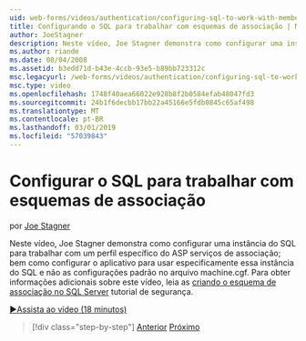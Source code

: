 ```yaml
---
uid: web-forms/videos/authentication/configuring-sql-to-work-with-membership-schemas
title: Configurando o SQL para trabalhar com esquemas de associação | Microsoft Docs
author: JoeStagner
description: Neste vídeo, Joe Stagner demonstra como configurar uma instância do SQL para trabalhar com um perfil específico do ASP serviços de associação; bem como configurar os aplicativos...
ms.author: riande
ms.date: 08/04/2008
ms.assetid: b3edd71d-b43e-4ccb-93e5-b89bb723312c
msc.legacyurl: /web-forms/videos/authentication/configuring-sql-to-work-with-membership-schemas
msc.type: video
ms.openlocfilehash: 1748f40aea66022e928b8f2b0584efab48047fd3
ms.sourcegitcommit: 24b1f6decbb17bb22a45166e5fdb0845c65af498
ms.translationtype: MT
ms.contentlocale: pt-BR
ms.lasthandoff: 03/01/2019
ms.locfileid: "57039843"
---
```

<a name="configuring-sql-to-work-with-membership-schemas"></a>Configurar o SQL para trabalhar com esquemas de associação
====================
por [Joe Stagner](https://github.com/JoeStagner)

Neste vídeo, Joe Stagner demonstra como configurar uma instância do SQL para trabalhar com um perfil específico do ASP serviços de associação; bem como configurar o aplicativo para usar especificamente essa instância do SQL e não as configurações padrão no arquivo machine.cgf. Para obter informações adicionais sobre este vídeo, leia as [criando o esquema de associação no SQL Server](../../overview/older-versions-security/membership/creating-the-membership-schema-in-sql-server-vb.md) tutorial de segurança.

[&#9654;Assista ao vídeo (18 minutos)](https://channel9.msdn.com/Blogs/ASP-NET-Site-Videos/configuring-sql-to-work-with-membership-schemas)

> [!div class="step-by-step"]
> [Anterior](understanding-aspnet-memberships.md)
> [Próximo](changing-membership-settings-in-the-default-membership-schema.md)
